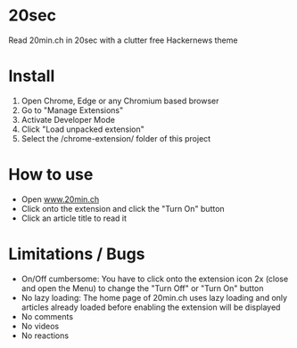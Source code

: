 # 20sec
 Read 20min.ch in 20sec with a clutter free Hackernews theme

# Install
 1. Open Chrome, Edge or any Chromium based browser
 2. Go to "Manage Extensions"
 3. Activate Developer Mode
 4. Click "Load unpacked extension"
 5. Select the /chrome-extension/ folder of this project
 
# How to use
 - Open www.20min.ch
 - Click onto the extension and click the "Turn On" button
 - Click an article title to read it
 
# Limitations / Bugs
 - On/Off cumbersome:
   You have to click onto the extension icon 2x (close and open the Menu) to change the "Turn Off" or "Turn On" button
 - No lazy loading:
   The home page of 20min.ch uses lazy loading and only articles already loaded before enabling the extension will be displayed
 - No comments
 - No videos
 - No reactions